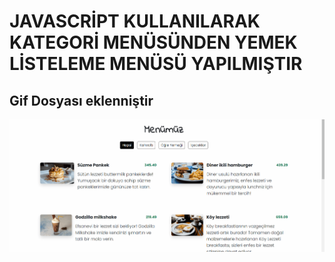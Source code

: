 <h1>JAVASCRİPT KULLANILARAK KATEGORİ MENÜSÜNDEN YEMEK LİSTELEME MENÜSÜ YAPILMIŞTIR</h1>




<h2>Gif Dosyası eklenniştir</h2>

![](tanıtım.gif)